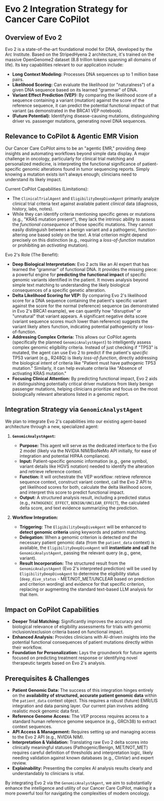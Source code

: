 # Evo 2 Integration Strategy for Cancer Care CoPilot

## Overview of Evo 2

Evo 2 is a state-of-the-art foundational model for DNA, developed by the Arc Institute. Based on the StripedHyena 2 architecture, it's trained on the massive OpenGenome2 dataset (8.8 trillion tokens spanning all domains of life). Its key capabilities relevant to our application include:

*   **Long Context Modeling:** Processes DNA sequences up to 1 million base pairs.
*   **Likelihood Scoring:** Can evaluate the likelihood (or "naturalness") of a given DNA sequence based on its learned "grammar" of DNA.
*   **Variant Effect Prediction (VEP):** By comparing the likelihood score of a sequence containing a variant (mutation) against the score of the reference sequence, it can predict the potential functional impact of that variant (as demonstrated in the BRCA1 VEP notebook).
*   **(Future Potential):** Identifying disease-causing mutations, distinguishing driver vs. passenger mutations, generating novel DNA sequences.

## Relevance to CoPilot & Agentic EMR Vision

Our Cancer Care CoPilot aims to be an "agentic EMR," providing deep insights and automating workflows beyond simple data display. A major challenge in oncology, particularly for clinical trial matching and personalized medicine, is interpreting the functional significance of patient-specific genomic alterations found in tumor sequencing reports. Simply knowing a mutation exists isn't always enough; clinicians need to understand its likely impact.

Current CoPilot Capabilities (Limitations):
*   The `ClinicalTrialAgent` and `EligibilityDeepDiveAgent` primarily analyze clinical trial criteria text against available patient *clinical* data (diagnosis, history, labs, notes).
*   While they can identify criteria mentioning specific genes or mutations (e.g., "KRAS mutation present"), they lack the intrinsic ability to assess the *functional consequence* of those specific mutations. They cannot easily distinguish between a benign variant and a pathogenic, function-altering one based solely on the text. A trial criterion might depend precisely on this distinction (e.g., requiring a *loss-of-function* mutation or prohibiting an *activating* mutation).

Evo 2's Role (The Benefit):
*   **Deep Biological Interpretation:** Evo 2 acts like an AI expert that has learned the "grammar" of functional DNA. It provides the missing piece: a powerful engine for **predicting the functional impact** of specific genomic variants identified in the patient. It moves analysis beyond simple text matching to understanding the likely biological consequences of a specific genetic alteration.
*   **Delta Likelihood Scoring for VEP:** By comparing Evo 2's likelihood score for a DNA sequence containing the patient's specific variant against the score for the normal (reference) sequence (as demonstrated in Evo 2's BRCA1 example), we can quantify how "disruptive" or "unnatural" that variant appears. A significant negative delta score (variant sequence scores much lower than reference) suggests the variant likely alters function, indicating potential pathogenicity or loss-of-function.
*   **Addressing Complex Criteria:** This allows our CoPilot agents (specifically the planned `GenomicAnalystAgent`) to intelligently assess complex genomic eligibility criteria. Instead of just checking if "TP53" is mutated, the agent can use Evo 2 to predict if the patient's *specific* TP53 variant (e.g., R248Q) is likely *loss-of-function*, directly addressing the biological intent of criteria like "Patient must have pathogenic TP53 mutation." Similarly, it can help evaluate criteria like "Absence of activating KRAS mutation."
*   **Focusing Clinical Attention:** By predicting functional impact, Evo 2 aids in distinguishing potentially critical driver mutations from likely benign passenger mutations, helping clinicians prioritize and focus on the most biologically relevant alterations listed in a genomic report.

## Integration Strategy via `GenomicAnalystAgent`

We plan to integrate Evo 2's capabilities into our existing agent-based architecture through a new, specialized agent:

1.  **`GenomicAnalystAgent`:**
    *   **Purpose:** This agent will serve as the dedicated interface to the Evo 2 model (likely via the NVIDIA NIM/BioNeMo API initially, for ease of integration and potential HIPAA compliance).
    *   **Input:** Patient-specific genomic information (e.g., gene symbol, variant details like HGVS notation) needed to identify the alteration and retrieve reference context.
    *   **Function:** It will orchestrate the VEP workflow: retrieve reference sequence context, construct variant context, call the Evo 2 API to get likelihood scores for both, calculate the delta likelihood score, and interpret this score to predict functional impact.
    *   **Output:** A structured analysis result, including a predicted status (e.g., `PATHOGENIC_EFFECT`, `BENIGN/UNCLEAR_EFFECT`), the calculated delta score, and text evidence summarizing the prediction.

2.  **Workflow Integration:**
    *   **Triggering:** The `EligibilityDeepDiveAgent` will be enhanced to **detect genomic criteria** using keywords and pattern matching.
    *   **Delegation:** When a genomic criterion is detected *and* the necessary patient genomic data (from the `patient_data` context) is available, the `EligibilityDeepDiveAgent` will **instantiate and call** the `GenomicAnalystAgent`, passing the relevant query (e.g., gene, variant).
    *   **Result Incorporation:** The structured result from the `GenomicAnalystAgent` (Evo 2's interpreted prediction) will be used by `EligibilityDeepDiveAgent` to determine the eligibility status (`deep_dive_status` - MET/NOT_MET/UNCLEAR based on prediction and criterion wording) and evidence for that specific criterion, replacing or augmenting the standard text-based LLM analysis for that item.

## Impact on CoPilot Capabilities

*   **Deeper Trial Matching:** Significantly improves the accuracy and biological relevance of eligibility assessments for trials with genomic inclusion/exclusion criteria based on functional impact.
*   **Enhanced Analysis:** Provides clinicians with AI-driven insights into the potential functional consequences of patient mutations directly within their workflow.
*   **Foundation for Personalization:** Lays the groundwork for future agents focused on predicting treatment response or identifying novel therapeutic targets based on Evo 2's analysis.

## Prerequisites & Challenges

*   **Patient Genomic Data:** The success of this integration hinges entirely on the **availability of structured, accurate patient genomic data** within the `patient_data` context object. This requires a robust (future) EMR/LIS integration and data parsing layer. Our current plan involves adding realistic *mock* genomic data first.
*   **Reference Genome Access:** The VEP process requires access to a standard human reference genome sequence (e.g., GRCh38) to extract context sequences.
*   **API Access & Management:** Requires setting up and managing access to the Evo 2 API (e.g., NVIDIA NIM).
*   **Interpretation & Validation:** Translating raw Evo 2 delta scores into clinically meaningful statuses (Pathogenic/Benign, MET/NOT_MET) requires careful definition of thresholds and interpretation logic, likely needing validation against known databases (e.g., ClinVar) and expert review.
*   **Explainability:** Presenting the complex AI analysis results clearly and understandably to clinicians is vital.

By integrating Evo 2 via the `GenomicAnalystAgent`, we aim to substantially enhance the intelligence and utility of our Cancer Care CoPilot, making it a more powerful tool for navigating the complexities of modern oncology.
